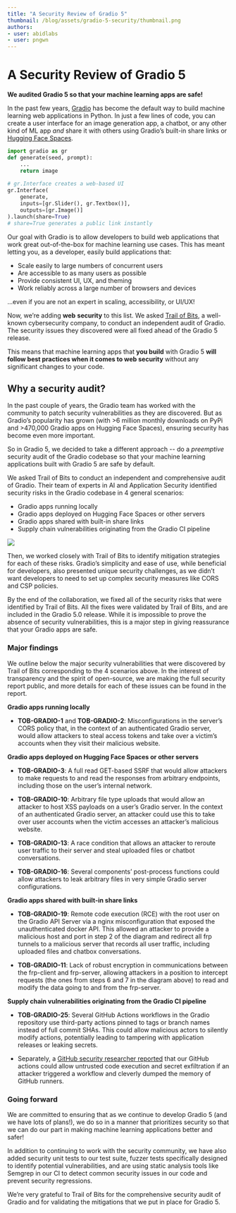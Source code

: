```yaml
---
title: "A Security Review of Gradio 5" 
thumbnail: /blog/assets/gradio-5-security/thumbnail.png
authors:
- user: abidlabs
- user: pngwn
---
```


# A Security Review of Gradio 5

**We audited Gradio 5 so that your machine learning apps are safe!**

In the past few years, [Gradio](https://github.com/gradio-app/gradio/) has become the default way to build machine learning web applications in Python. In just a few lines of code, you can create a user interface for an image generation app, a chatbot, or any other kind of ML app _and_ share it with others using Gradio’s built-in share links or [Hugging Face Spaces](https://huggingface.co/spaces).

```py
import gradio as gr
def generate(seed, prompt):  
    ...  
    return image
    
# gr.Interface creates a web-based UI
gr.Interface(
    generate,   
    inputs=[gr.Slider(), gr.Textbox()],  
    outputs=[gr.Image()]
).launch(share=True)  
# share=True generates a public link instantly
```

Our goal with Gradio is to allow developers to build web applications that work great out-of-the-box for machine learning use cases. This has meant letting you, as a developer, easily build applications that:

*   Scale easily to large numbers of concurrent users
*   Are accessible to as many users as possible
*   Provide consistent UI, UX, and theming
*   Work reliably across a large number of browsers and devices
    
...even if you are not an expert in scaling, accessibility, or UI/UX!

Now, we’re adding **web** **security** to this list. We asked [Trail of Bits](https://www.trailofbits.com/), a well-known cybersecurity company, to conduct an independent audit of Gradio. The security issues they discovered were all fixed ahead of the Gradio 5 release.

This means that machine learning apps that **you build** with Gradio 5 **will follow best practices when it comes to web security** without any significant changes to your code.

## Why a security audit?

In the past couple of years, the Gradio team has worked with the community to patch security vulnerabilities as they are discovered. But as Gradio’s popularity has grown (with >6 million monthly downloads on PyPi and >470,000 Gradio apps on Hugging Face Spaces), ensuring security has become even more important.

So in Gradio 5, we decided to take a different approach -- do a _preemptive_ security audit of the Gradio codebase so that your machine learning applications built with Gradio 5 are safe by default. 

We asked Trail of Bits to conduct an independent and comprehensive audit of Gradio. Their team of experts in AI and Application Security identified security risks in the Gradio codebase in 4 general scenarios:

*   Gradio apps running locally
*   Gradio apps deployed on Hugging Face Spaces or other servers
*   Gradio apps shared with built-in share links 
*   Supply chain vulnerabilities originating from the Gradio CI pipeline

![](https://huggingface.co/datasets/huggingface/documentation-images/resolve/main/blog/gradio-5/security-scenarios.png)

Then, we worked closely with Trail of Bits to identify mitigation strategies for each of these risks. Gradio’s simplicity and ease of use, while beneficial for developers, also presented unique security challenges, as we didn’t want developers to need to set up complex security measures like CORS and CSP policies.

By the end of the collaboration, we fixed all of the security risks that were identified by Trail of Bits. All the fixes were validated by Trail of Bits, and are included in the Gradio 5.0 release. While it is impossible to prove the absence of security vulnerabilities, this is a major step in giving reassurance that your Gradio apps are safe.

### **Major findings**

We outline below the major security vulnerabilities that were discovered by Trail of Bits corresponding to the 4 scenarios above. In the interest of transparency and the spirit of open-source, we are making the full security report public, and more details for each of these issues can be found in the report.

**Gradio apps running locally**

*   **TOB-GRADIO-1** and **TOB-GRADIO-2**: Misconfigurations in the server’s CORS policy that, in the context of an authenticated Gradio server, would allow attackers to steal access tokens and take over a victim’s accounts when they visit their malicious website.
    

**Gradio apps deployed on Hugging Face Spaces or other servers**

*   **TOB-GRADIO-3**: A full read GET-based SSRF that would allow attackers to make requests to and read the responses from arbitrary endpoints, including those on the user’s internal network. 
    
*   **TOB-GRADIO-10**: Arbitrary file type uploads that would allow an attacker to host XSS payloads on a user’s Gradio server. In the context of an authenticated Gradio server, an attacker could use this to take over user accounts when the victim accesses an attacker’s malicious website.
    
*   **TOB-GRADIO-13**: A race condition that allows an attacker to reroute user traffic to their server and steal uploaded files or chatbot conversations.
    
*   **TOB-GRADIO-16**: Several components’ post-process functions could allow attackers to leak arbitrary files in very simple Gradio server configurations.
    

**Gradio apps shared with built-in share links**

*   **TOB-GRADIO-19**: Remote code execution (RCE) with the root user on the Gradio API Server via a nginx misconfiguration that exposed the unauthenticated docker API. This allowed an attacker to provide a malicious host and port in step 2 of the diagram and redirect all frp tunnels to a malicious server that records all user traffic, including uploaded files and chatbox conversations.
    
*   **TOB-GRADIO-11**: Lack of robust encryption in communications between the frp-client and frp-server, allowing attackers in a position to intercept requests (the ones from steps 6 and 7 in the diagram above) to read and modify the data going to and from the frp-server.
    

**Supply chain vulnerabilities originating from the Gradio CI pipeline**

*   **TOB-GRADIO-25**: Several GitHub Actions workflows in the Gradio repository use third-party actions pinned to tags or branch names instead of full commit SHAs. This could allow malicious actors to silently modify actions, potentially leading to tampering with application releases or leaking secrets.
    
*   Separately, a [GitHub security researcher reported](https://github.com/gradio-app/gradio/security/advisories/GHSA-48pj-2428-pp3w) that our GitHub actions could allow untrusted code execution and secret exfiltration if an attacker triggered a workflow and cleverly dumped the memory of GitHub runners. 
    

### **Going forward**

We are committed to ensuring that as we continue to develop Gradio 5 (and we have lots of plans!), we do so in a manner that prioritizes security so that we can do our part in making machine learning applications better and safer! 

In addition to continuing to work with the security community, we have also added security unit tests to our test suite, fuzzer tests specifically designed to identify potential vulnerabilities, and are using static analysis tools like Semgrep in our CI to detect common security issues in our code and prevent security regressions.

We’re very grateful to Trail of Bits for the comprehensive security audit of Gradio and for validating the mitigations that we put in place for Gradio 5.